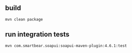 
build
-----

`mvn clean package`

run integration tests
---------------------

`mvn com.smartbear.soapui:soapui-maven-plugin:4.6.1:test`
